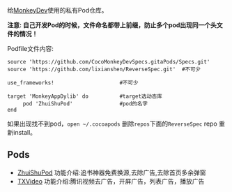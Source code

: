 给[MonkeyDev](https://github.com/AloneMonkey/MonkeyDev)使用的私有Pod仓库。

**注意: 自己开发Pod的时候，文件命名都带上前缀，防止多个pod出现同一个头文件的情况！**

Podfile文件内容:

```
source 'https://github.com/CocoMonkeyDevSpecs.gitaPods/Specs.git' 
source 'https://github.com/lixianshen/ReverseSpec.git'  #不可少

use_frameworks!						#不可少

target 'MonkeyAppDylib' do			#target选动态库
     pod 'ZhuiShuPod'     			#pod的名字
end
```

如果出现找不到pod，`open ~/.cocoapods` 删除`repos`下面的`ReverseSpec` repo 重新install。

## Pods

- [ZhuiShuPod](https://github.com/lixianshen/ZhuiShuPod)
功能介绍:追书神器免费换源,去除广告,去除首页多余弹窗
- [TXVideo](https://github.com/lixianshen/TXVideo)
功能介绍:腾讯视频去广告，开屏广告，列表广告，播放广告
